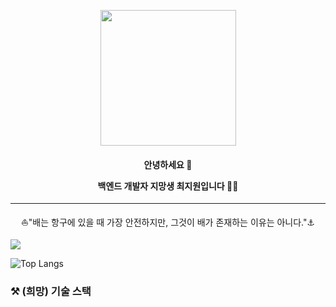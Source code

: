 <p align="center"><img title="" src="https://img1.daumcdn.net/thumb/R1280x0.fjpg/?fname=http://t1.daumcdn.net/brunch/service/user/ck3S/image/6wW3rm9SeiAdNC4iXCnEPkhEc4A.PNG" alt="" width="217"></p>

<h4 align="center"> 안녕하세요 👋

백엔드 개발자 지망생 최지원입니다 👩‍💻</h4>

***

<p align="center">⛵"배는 항구에 있을 때 가장 안전하지만, 그것이 배가 존재하는 이유는 아니다."⚓</p>

![](https://github-readme-stats.vercel.app/api?username=chjw956&theme=vue&show_icons=true)

![Top Langs](https://github-readme-stats.vercel.app/api/top-langs/?username=chjw956&layout=compact)

### 

### ⚒ (희망) 기술 스택
